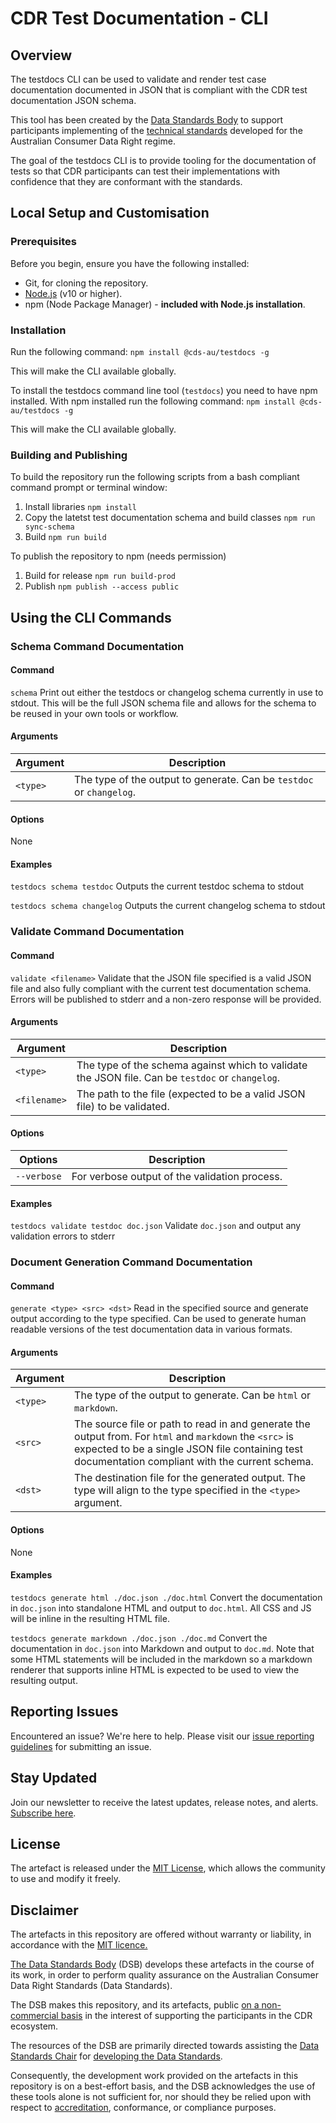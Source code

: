 # CDR Test Documentation - CLI

## Overview

The testdocs CLI can be used to validate and render test case documentation documented in JSON that is compliant with the CDR test documentation JSON schema.

This tool has been created by the [Data Standards Body](https://consumerdatastandards.gov.au/) to support participants implementing of the [technical standards](https://github.com/ConsumerDataStandardsAustralia/standards) developed for the Australian Consumer Data Right regime.

The goal of the testdocs CLI is to provide tooling for the documentation of tests so that CDR participants can test their implementations with confidence that they are conformant with the standards.

## Local Setup and Customisation

### Prerequisites

Before you begin, ensure you have the following installed:

- Git, for cloning the repository.
- [Node.js](https://nodejs.org/en/) (v10 or higher).
- npm (Node Package Manager) - **included with Node.js installation**.

### Installation

Run the following command: `npm install @cds-au/testdocs -g`

This will make the CLI available globally.

To install the testdocs command line tool (`testdocs`) you need to have npm installed.  With npm installed run the following command:
`npm install @cds-au/testdocs -g`

This will make the CLI available globally.

### Building and Publishing

To build the repository run the following scripts from a bash compliant command prompt or terminal window:

1. Install libraries `npm install`
2. Copy the latetst test documentation schema and build classes `npm run sync-schema`
3. Build `npm run build`

To publish the repository to npm (needs permission)

1. Build for release `npm run build-prod`
2. Publish `npm publish --access public`

## Using the CLI Commands

### Schema Command Documentation

#### Command

`schema` Print out either the testdocs or changelog schema currently in use to stdout.  This will be the full JSON schema file and allows for the schema to be reused in your own tools or workflow.

#### Arguments

|Argument|Description|
|-|-|
|`<type>`| The type of the output to generate. Can be `testdoc` or `changelog`.|

#### Options

None

#### Examples

`testdocs schema testdoc`
Outputs the current testdoc schema to stdout

`testdocs schema changelog`
Outputs the current changelog schema to stdout

### Validate Command Documentation

#### Command

`validate <filename>`
Validate that the JSON file specified is a valid JSON file and also fully compliant with the current test documentation schema.  Errors will be published to stderr and a non-zero response will be provided.

#### Arguments

|Argument|Description|
|-|-|
|`<type>`    | The type of the schema against which to validate the JSON file. Can be `testdoc` or `changelog`.|
|`<filename>`| The path to the file (expected to be a valid JSON file) to be validated.|

#### Options

|Options|Description|
|-|-|
|`--verbose`| For verbose output of the validation process.

#### Examples

`testdocs validate testdoc doc.json`
Validate `doc.json` and output any validation errors to stderr

### Document Generation Command Documentation

#### Command

`generate <type> <src> <dst>`
Read in the specified source and generate output according to the type specified.  Can be used to generate human readable versions of the test documentation data in various formats.

#### Arguments

|Argument|Description|
|-|-|
|`<type>`| The type of the output to generate.  Can be `html` or `markdown`.|
|`<src>`| The source file or path to read in and generate the output from.  For `html` and `markdown` the `<src>` is expected to be a single JSON file containing test documentation compliant with the current schema.|
|`<dst>`| The destination file for the generated output.  The type will align to the type specified in the `<type>` argument. |

#### Options

None

#### Examples

`testdocs generate html ./doc.json ./doc.html`
Convert the documentation in `doc.json` into standalone HTML and output to `doc.html`.  All CSS and JS will be inline in the resulting HTML file.

`testdocs generate markdown ./doc.json ./doc.md`
Convert the documentation in `doc.json` into Markdown and output to `doc.md`.  Note that some HTML statements will be included in the markdown so a markdown renderer that supports inline HTML is expected to be used to view the resulting output.

## Reporting Issues

Encountered an issue? We're here to help. Please visit our [issue reporting guidelines](https://d61cds.notion.site/Issue-Reporting-Guidelines-71a329a0658c4b69a232eab95822509b?pvs=4) for submitting an issue.

## Stay Updated

Join our newsletter to receive the latest updates, release notes, and alerts. [Subscribe here](https://consumerdatastandards.us18.list-manage.com/subscribe?u=fb3bcb1ec5662d9767ab3c414&id=a4414b3906).

## License

The artefact is released under the [MIT License](https://github.com/ConsumerDataRight/mock-register/blob/main/LICENSE), which allows the community to use and modify it freely.

## Disclaimer

The artefacts in this repository are offered without warranty or liability, in accordance with the [MIT licence.](https://github.com/ConsumerDataStandardsAustralia/java-artefacts/blob/master/LICENSE)

[The Data Standards Body](https://consumerdatastandards.gov.au/about) (DSB) develops these artefacts in the course of its work, in order to perform quality assurance on the Australian Consumer Data Right Standards (Data Standards).

The DSB makes this repository, and its artefacts, public [on a non-commercial basis](https://github.com/ConsumerDataStandardsAustralia/java-artefacts/blob/master/LICENSE) in the interest of supporting the participants in the CDR ecosystem.

The resources of the DSB are primarily directed towards assisting the [Data Standards Chair](https://consumerdatastandards.gov.au/about/) for [developing the Data Standards](https://github.com/ConsumerDataStandardsAustralia/standards).

Consequently, the development work provided on the artefacts in this repository is on a best-effort basis, and the DSB acknowledges the use of these tools alone is not sufficient for, nor should they be relied upon with respect to [accreditation](https://www.accc.gov.au/focus-areas/consumer-data-right-cdr-0/cdr-draft-accreditation-guidelines), conformance, or compliance purposes.